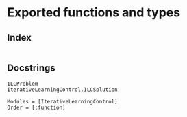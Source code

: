 # Exported functions and types

## Index
```@index
```

## Docstrings


```@docs
ILCProblem
IterativeLearningControl.ILCSolution
```
```@autodocs
Modules = [IterativeLearningControl]
Order = [:function]
```